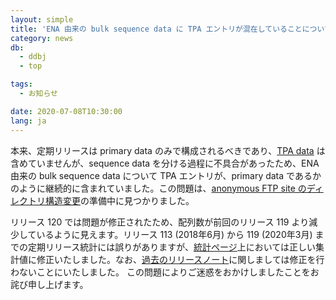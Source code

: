 ```yaml
---
layout: simple
title: 'ENA 由来の bulk sequence data に TPA エントリが混在していることについてのお詫び'
category: news
db:
  - ddbj
  - top

tags:
  - お知らせ

date: 2020-07-08T10:30:00
lang: ja
---
```


<p>本来、定期リリースは primary data のみで構成されるべきであり、<a href="/ddbj/tpa.html">TPA data</a> は含めていませんが、sequence data を分ける過程に不具合があったため、ENA 由来の bulk sequence data について TPA エントリが、primary data であるかのように継続的に含まれていました。この問題は、<a href="/news/ja/2020-03-19.html">anonymous FTP site のディレクトリ構造変更</a>の準備中に見つかりました。</p>

<p>リリース 120 では問題が修正されたため、配列数が前回のリリース 119 より減少しているように見えます。リリース 113 (2018年6月) から 119 (2020年3月) までの定期リリース統計には誤りがありますが、<a href="/statistics/ddbj-release.html#total_data">統計ページ</a>上においては正しい集計値に修正いたしました。なお、<a href="/ddbj-releases.html">過去のリリースノート</a>に関しましては修正を行わないことにいたしました。
    この問題によりご迷惑をおかけしましたことをお詫び申し上げます。</p>
